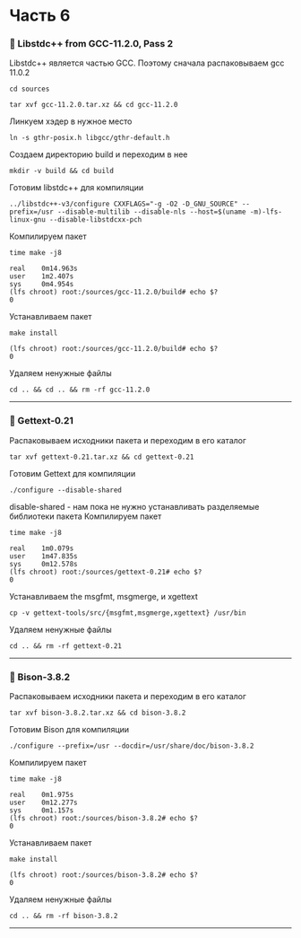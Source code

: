 # Часть 6

### 🔷 Libstdc++ from GCC-11.2.0, Pass 2

Libstdc++ является частью GCC. Поэтому сначала распаковываем gcc 11.0.2
```
cd sources
```
```
tar xvf gcc-11.2.0.tar.xz && cd gcc-11.2.0 
```
Линкуем хэдер в нужное место
```
ln -s gthr-posix.h libgcc/gthr-default.h
```
Создаем директорию build и переходим в нее
```
mkdir -v build && cd build
```
Готовим libstdc++ для компиляции
```
../libstdc++-v3/configure CXXFLAGS="-g -O2 -D_GNU_SOURCE" --prefix=/usr --disable-multilib --disable-nls --host=$(uname -m)-lfs-linux-gnu --disable-libstdcxx-pch
```
Компилируем пакет
```
time make -j8
```
```
real    0m14.963s
user    1m2.407s
sys     0m4.954s
(lfs chroot) root:/sources/gcc-11.2.0/build# echo $?
0
```
Устанавливаем пакет
```
make install
```
```
(lfs chroot) root:/sources/gcc-11.2.0/build# echo $?
0
```
Удаляем ненужные файлы
```
cd .. && cd .. && rm -rf gcc-11.2.0
```
---

### 🔷 Gettext-0.21
Распаковываем исходники пакета и переходим в его каталог
```
tar xvf gettext-0.21.tar.xz && cd gettext-0.21
```
Готовим Gettext для компиляции
```
./configure --disable-shared
```
disable-shared - нам пока не нужно устанавливать разделяемые библиотеки пакета
Компилируем пакет
```
time make -j8
```
```
real    1m0.079s
user    1m47.835s
sys     0m12.578s
(lfs chroot) root:/sources/gettext-0.21# echo $?
0
```
Устанавливаем the msgfmt, msgmerge, и xgettext
```
cp -v gettext-tools/src/{msgfmt,msgmerge,xgettext} /usr/bin
```
Удаляем ненужные файлы
```
cd .. && rm -rf gettext-0.21
```
---

### 🔷 Bison-3.8.2
Распаковываем исходники пакета и переходим в его каталог
```
tar xvf bison-3.8.2.tar.xz && cd bison-3.8.2
```
Готовим Bison для компиляции
```
./configure --prefix=/usr --docdir=/usr/share/doc/bison-3.8.2
```
Компилируем пакет
```
time make -j8
```
```
real    0m1.975s
user    0m12.277s
sys     0m1.157s
(lfs chroot) root:/sources/bison-3.8.2# echo $?
0
```
Устанавливаем пакет
```
make install
```
```
(lfs chroot) root:/sources/bison-3.8.2# echo $?
0
```
Удаляем ненужные файлы
```
cd .. && rm -rf bison-3.8.2
```
---




